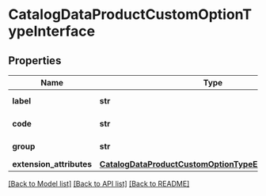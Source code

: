 # CatalogDataProductCustomOptionTypeInterface

## Properties
Name | Type | Description | Notes
------------ | ------------- | ------------- | -------------
**label** | **str** | Option type label | 
**code** | **str** | Option type code | 
**group** | **str** | Option type group | 
**extension_attributes** | [**CatalogDataProductCustomOptionTypeExtensionInterface**](CatalogDataProductCustomOptionTypeExtensionInterface.md) |  | [optional] 

[[Back to Model list]](../README.md#documentation-for-models) [[Back to API list]](../README.md#documentation-for-api-endpoints) [[Back to README]](../README.md)


